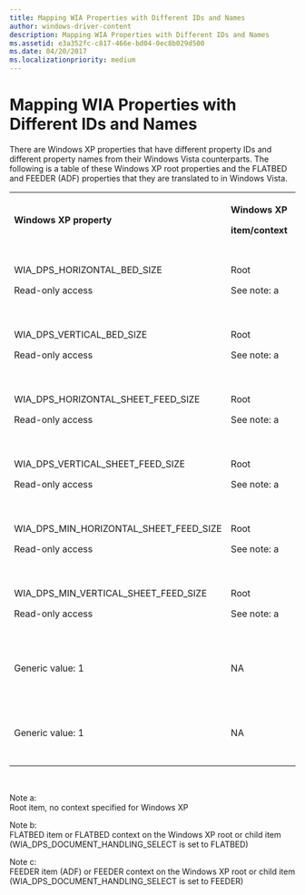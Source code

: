 ```yaml
---
title: Mapping WIA Properties with Different IDs and Names
author: windows-driver-content
description: Mapping WIA Properties with Different IDs and Names
ms.assetid: e3a352fc-c817-466e-bd04-0ec8b029d500
ms.date: 04/20/2017
ms.localizationpriority: medium
---
```


# Mapping WIA Properties with Different IDs and Names


There are Windows XP properties that have different property IDs and different property names from their Windows Vista counterparts. The following is a table of these Windows XP root properties and the FLATBED and FEEDER (ADF) properties that they are translated to in Windows Vista.

<table>
<colgroup>
<col width="25%" />
<col width="25%" />
<col width="25%" />
<col width="25%" />
</colgroup>
<tbody>
<tr class="odd">
<td><p><strong>Windows XP property</strong></p></td>
<td><p><strong>Windows XP</strong></p>
<p><strong>item/context</strong></p></td>
<td><p><strong>Windows Vista property</strong></p></td>
<td><p><strong>Windows Vista</strong> <strong>item</strong></p></td>
</tr>
<tr class="even">
<td><p>WIA_DPS_HORIZONTAL_BED_SIZE</p>
<p>Read-only access</p></td>
<td><p>Root</p>
<p>See note: a</p></td>
<td><p>WIA_IPS_MAX_HORIZONTAL_SIZE</p>
<p>Read-only access</p></td>
<td><p>FLATBED</p>
<p>See note: b</p></td>
</tr>
<tr class="odd">
<td><p>WIA_DPS_VERTICAL_BED_SIZE</p>
<p>Read-only access</p></td>
<td><p>Root</p>
<p>See note: a</p></td>
<td><p>WIA_IPS_MAX_VERTICAL_SIZE</p>
<p>Read-only access</p></td>
<td><p>FLATBED</p>
<p>See note: b</p></td>
</tr>
<tr class="even">
<td><p>WIA_DPS_HORIZONTAL_SHEET_FEED_SIZE</p>
<p>Read-only access</p></td>
<td><p>Root</p>
<p>See note: a</p></td>
<td><p>WIA_IPS_MAX_HORIZONTAL_SIZE</p>
<p>Read-only access</p></td>
<td><p>FEEDER</p>
<p>See note: c</p></td>
</tr>
<tr class="odd">
<td><p>WIA_DPS_VERTICAL_SHEET_FEED_SIZE</p>
<p>Read-only access</p></td>
<td><p>Root</p>
<p>See note: a</p></td>
<td><p>WIA_IPS_MAX_HORIZONTAL_SIZE</p>
<p>Read-only access</p></td>
<td><p>FEEDER</p>
<p>See note: c</p></td>
</tr>
<tr class="even">
<td><p>WIA_DPS_MIN_HORIZONTAL_SHEET_FEED_SIZE</p>
<p>Read-only access</p></td>
<td><p>Root</p>
<p>See note: a</p></td>
<td><p>WIA_IPS_MIN_HORIZONTAL_SIZE</p>
<p>Read-only access</p></td>
<td><p>FEEDER</p>
<p>See note: c</p></td>
</tr>
<tr class="odd">
<td><p>WIA_DPS_MIN_VERTICAL_SHEET_FEED_SIZE</p>
<p>Read-only access</p></td>
<td><p>Root</p>
<p>See note: a</p></td>
<td><p>WIA_IPS_MIN_VERTICAL_SIZE</p>
<p>Read-only access</p></td>
<td><p>FEEDER</p>
<p>See note: c</p></td>
</tr>
<tr class="even">
<td><p>Generic value: 1</p></td>
<td><p>NA</p></td>
<td><p>WIA_IPS_MIN_HORIZONTAL_SIZE</p>
<p>Read-only access</p></td>
<td><p>FLATBED</p>
<p>See note: c</p></td>
</tr>
<tr class="odd">
<td><p>Generic value: 1</p></td>
<td><p>NA</p></td>
<td><p>WIA_IPS_MIN_VERTICAL_SIZE</p>
<p>Read-only access</p></td>
<td><p>FLATBED</p>
<p>See note: c</p></td>
</tr>
</tbody>
</table>

 

<a href="" id="note-a-"></a>Note a:  
Root item, no context specified for Windows XP

<a href="" id="note-b-"></a>Note b:  
FLATBED item or FLATBED context on the Windows XP root or child item (WIA\_DPS\_DOCUMENT\_HANDLING\_SELECT is set to FLATBED)

<a href="" id="note-c-"></a>Note c:  
FEEDER item (ADF) or FEEDER context on the Windows XP root or child item (WIA\_DPS\_DOCUMENT\_HANDLING\_SELECT is set to FEEDER)

 

 




